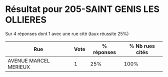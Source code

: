 # Résultat pour 205-SAINT GENIS LES OLLIERES

Sur 4 réponses dont 1 avec une rue cité (taux réussite 25%)

| Rue | Vote | % réponses | % Nb rues cités|
|-----|------|------------|----------------|
| AVENUE MARCEL MERIEUX | 1 | 25% | 100%|
